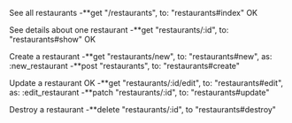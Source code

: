See all restaurants
-**get "/restaurants", to: "restaurants#index" OK
  
See details about one restaurant
-**get "restaurants/:id", to: "restaurants#show" OK
  
Create a restaurant
-**get "restaurants/new", to: "restaurants#new", as: :new_restaurant
-**post "restaurants", to: "restaurants#create"
  
Update a restaurant OK
-**get "restaurants/:id/edit", to: "restaurants#edit", as: :edit_restaurant
-**patch "restaurants/:id", to: "restaurants#update"
   

Destroy a restaurant 
-**delete "restaurants/:id", to "restaurants#destroy"
